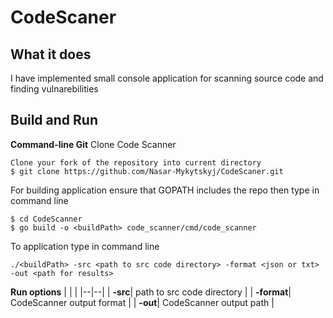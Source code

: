 # CodeScaner

## What it does
I have implemented small console application for scanning source code and finding vulnarebilities

## Build and Run

**Command-line Git** Clone Code Scanner
```
Clone your fork of the repository into current directory
$ git clone https://github.com/Nasar-Mykytskyj/CodeScaner.git
```

For building application ensure that GOPATH includes the repo then type in command line 
```
$ cd CodeScanner
$ go build -o <buildPath> code_scanner/cmd/code_scanner
```
To application type in command line 
```
./<buildPath> -src <path to src code directory> -format <json or txt> -out <path for results>
```

**Run options**
|<span> | |
|--|--|
| **-src**|  path to src code directory |
| **-format**| CodeScanner output format |
| **-out**| CodeScanner output path |
